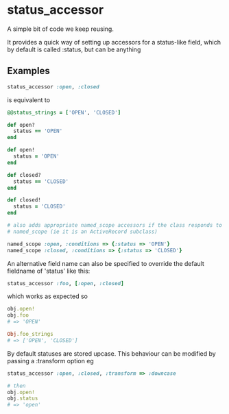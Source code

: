 status_accessor
===============

A simple bit of code we keep reusing.

It provides a quick way of setting up accessors for a status-like field,
which by default is called :status, but can be anything

Examples
--------

```ruby
status_accessor :open, :closed
```

is equivalent to

```ruby
@@status_strings = ['OPEN', 'CLOSED']

def open?
  status == 'OPEN'
end

def open!
  status = 'OPEN'
end

def closed?
  status == 'CLOSED'
end

def closed!
  status = 'CLOSED'
end

# also adds appropriate named_scope accessors if the class responds to
# named_scope (ie it is an ActiveRecord subclass)

named_scope :open, :conditions => {:status => 'OPEN'}
named_scope :closed, :conditions => {:status => 'CLOSED'}
```

An alternative field name can also be specified to override the default fieldname of 'status' like this:

```ruby
status_accessor :foo, [:open, :closed]
```

which works as expected so

```ruby
obj.open!
obj.foo
# => 'OPEN'

Obj.foo_strings
# => ['OPEN', 'CLOSED']
```

By default statuses are stored upcase.  This behaviour can be modified by passing a :transform option eg

```ruby
status_accessor :open, :closed, :transform => :downcase

# then
obj.open!
obj.status
# => 'open'
```
